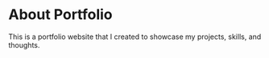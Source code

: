 # About Portfolio

This is a portfolio website that I created to showcase my projects, skills, and thoughts.
